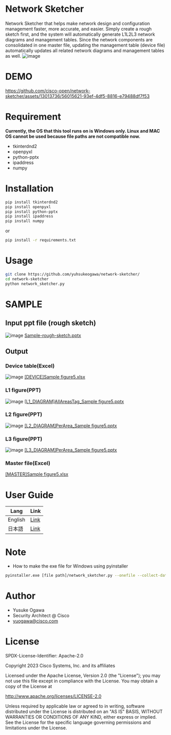 


# Network Sketcher　
Network Sketcher that helps make network design and configuration management faster, more accurate, and easier.
Simply create a rough sketch first, and the system will automatically generate L1L2L3 network diagrams and management tables.
Since the network components are consolidated in one master file, updating the management table (device file) automatically updates all related network diagrams and management tables as well.
![image](https://github.com/yuhsukeogawa/network-sketcher/assets/13013736/3e106a72-ad5d-4e58-b7a6-e783a6dcafc5)


# DEMO
https://github.com/cisco-open/network-sketcher/assets/13013736/56015621-93ef-4df5-8816-e79488df7f53



# Requirement
 
__Currently, the OS that this tool runs on is Windows only. Linux and MAC OS cannot be used because file paths are not compatible now.__
 
* tkinterdnd2
* openpyxl
* python-pptx
* ipaddress
* numpy
 
# Installation
 
```bash
pip install tkinterdnd2
pip install openpyxl
pip install python-pptx
pip install ipaddress
pip install numpy
```
or
```bash
pip install -r requirements.txt
```
 
# Usage
 
```bash
git clone https://github.com/yuhsukeogawa/network-sketcher/
cd network-sketcher
python network_sketcher.py
```

# SAMPLE
## Input ppt file (rough sketch)
![image](https://github.com/yuhsukeogawa/network-sketcher/assets/13013736/43f4af0c-8414-4aea-921b-f06e88e9bbdd)
[Sample-rough-sketch.pptx](https://github.com/yuhsukeogawa/network-sketcher/files/12158449/Sample-rough-sketch.pptx)

## Output
### Device table(Excel)
![image](https://github.com/yuhsukeogawa/network-sketcher/assets/13013736/72614b8f-0519-4e2f-942f-bed2c10c1cde)
[[DEVICE]Sample figure5.xlsx](https://github.com/yuhsukeogawa/network-sketcher/files/12158439/DEVICE.Sample.figure5.xlsx)

### L1 figure(PPT)
![image](https://github.com/yuhsukeogawa/network-sketcher/assets/13013736/7908f403-0347-4a08-adeb-1157ed2e5b1a)
[[L1_DIAGRAM]AllAreasTag_Sample figure5.pptx](https://github.com/yuhsukeogawa/network-sketcher/files/12158436/L1_DIAGRAM.AllAreasTag_Sample.figure5.pptx)

### L2 figure(PPT)
![image](https://github.com/yuhsukeogawa/network-sketcher/assets/13013736/dc67d7a5-dc55-4544-a0ac-7baf7b4ce04d)
[[L2_DIAGRAM]PerArea_Sample figure5.pptx](https://github.com/yuhsukeogawa/network-sketcher/files/12158437/L2_DIAGRAM.PerArea_Sample.figure5.pptx)

### L3 figure(PPT)
![image](https://github.com/yuhsukeogawa/network-sketcher/assets/13013736/ead89f2b-879b-4c24-a850-84fded20dbb9)
[[L3_DIAGRAM]PerArea_Sample figure5.pptx](https://github.com/yuhsukeogawa/network-sketcher/files/12158438/L3_DIAGRAM.PerArea_Sample.figure5.pptx)

### Master file(Excel)
[[MASTER]Sample figure5.xlsx](https://github.com/yuhsukeogawa/network-sketcher/files/12158535/MASTER.Sample.figure5.xlsx)


# User Guide
| Lang  | Link |
| ------------- | ------------- |
| English  | [Link](https://github.com/cisco-open/network-sketcher/blob/main/User_Guide/English/User_Guide%5BEN%5D.md) |
| 日本語  | [Link](https://github.com/cisco-open/network-sketcher/blob/main/User_Guide/Japanese/User_Guide%5BJP%5D.md) |
 
# Note
* How to make the exe file for Windows using pyinstaller
 ```bash
pyinstaller.exe [file path]/network_sketcher.py --onefile --collect-data tkinterdnd2 --noconsole --additional-hooks-dir  [file path] --clean
 ```

# Author
 
* Yusuke Ogawa
* Security Architect @ Cisco
* yuogawa@cisco.com
 
# License
SPDX-License-Identifier: Apache-2.0

Copyright 2023  Cisco Systems, Inc. and its affiliates

Licensed under the Apache License, Version 2.0 (the "License");
you may not use this file except in compliance with the License.
You may obtain a copy of the License at

http://www.apache.org/licenses/LICENSE-2.0

Unless required by applicable law or agreed to in writing, software
distributed under the License is distributed on an "AS IS" BASIS,
WITHOUT WARRANTIES OR CONDITIONS OF ANY KIND, either express or implied.
See the License for the specific language governing permissions and
limitations under the License.
